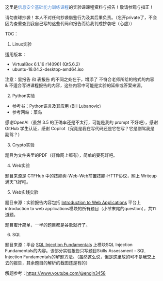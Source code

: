 这里是<font color="#548dd4">信息安全基础能力训练课程</font>的实验课课程资料与报告！敬请参观与指正！

请勿直球抄袭！本人不对任何抄袭借鉴行为及其后果负责。（忘开private了，不会因为查重查到我自己写的这些代码和报告而给我判成抄袭吧（心虚））

TOC：

1. Linux实验

适用版本：

- VirtualBox 6.1.16 r140961 (Qt5.6.2)
- ubuntu-18.04.2-desktop-amd64.iso

注意：里报告 和 表报告 的不同之处在于，增添了 不符合老师所给的格式的内容 & 不适合写进课程报告的内容，这些内容中可能是实验的延伸或答案来源。

2. Python实验

- 参考书：Python语言及其应用 (Bill Lubanovic)
- 参考网站：菜鸟

感谢OpenAI（虽然 3.5 的正确率还是不太行，可能是我的 prompt 不好吧），感谢 GitHub 学生认证，感谢 Copilot（究竟是我在写代码还是它在写？它是副驾我是副驾？）

3. Crypto实验

题目为文件夹里的PDF（好像网上都有），简单的要死好吧。

4. Web实验

题目来源是 CTFHub 中的技能树-Web-Web前置技能-HTTP协议，网上 Writeup 满天飞好吧。

5. Web实践实验

题目来源：实验报告内容包括 [Introduction to Web Applications](https://academy.hackthebox.com/module/75/section/719) 平台上introduction to web applications模块的所有题目（小节末尾的question），共11道题。

题目蜜汁简单，一半的题目都是谷歌就行了。

6. SQL

题目来源：平台 [SQL Injection Fundamentals](https://academy.hackthebox.com/module/details/33) 上模块SQL Injection Fundamentals的内容。该部分实验报告只写题目Skills Assessment - SQL Injection Fundamentals的解题方法。（虽然这么说，但是这里放的可不是我交上去的报告，其余题目的解析的截图还是有的）

解题参考：https://www.youtube.com/@engin3458

